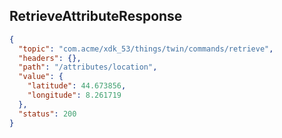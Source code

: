 ## RetrieveAttributeResponse

```json
{
  "topic": "com.acme/xdk_53/things/twin/commands/retrieve",
  "headers": {},
  "path": "/attributes/location",
  "value": {
    "latitude": 44.673856,
    "longitude": 8.261719
  },
  "status": 200
}
```
